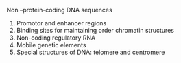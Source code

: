 Non –protein-coding DNA sequences 
1. Promotor and enhancer regions 
2. Binding sites for maintaining order chromatin structures 
3. Non-coding regulatory RNA 
4. Mobile genetic elements
5. Special structures of DNA: telomere and centromere